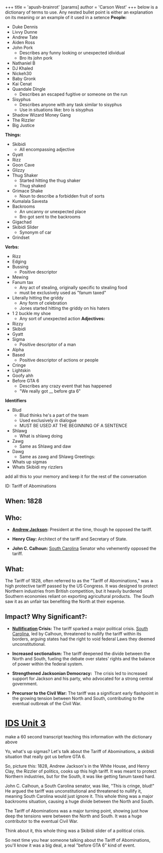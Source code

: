 +++
 title = 'apush-brainrot'
[params]
	author = 'Carson West'
+++
below is a dictionary of terms to use. Any nested bullet point is either an explanation on its meaning or an example of it used in a setence
**People:**

* Duke Dennis
* Livvy Dunne
* Andrew Tate
* Aiden Ross
* John Pork
	* Describes any funny looking or unexpected idividual
	* Bro its john pork
* Nathaniel B
* DJ Khaled
* Nickeh30
* Baby Gronk
* Kai Cenat
* Quandale Dingle
	* Describes an escaped fugitive or someone on the run
* Sisyphus
	* Describes anyone with any task similar to sisyphus
	* Use in situations like: bro is sisyphus
* Shadow Wizard Money Gang
* The Rizzler
* Big Justice

**Things:**

* Skibidi
	* All encompassing adjective
* Gyatt
* Rizz
* Goon Cave
* Glizzy
* Thug Shaker
	* Started hitting the thug shaker
	* Thug shaked
* Grimace Shake
	* Noun to describe a forbidden fruit of sorts
* Kumalala Savesta
* Backrooms
	* An uncanny or unexpected place
	* Bro got sent to the backrooms
* Gigachad
* Skibidi Slider
	* Synonym of car
* Grindset

**Verbs:**
* Rizz 
* Edging
* Bussing
    * Positive descriptor
*  Mewing
* Fanum tax
	* Any act of stealing, originally specific to stealing food
	* must be exclusively used as "fanum taxed"
* Literally hitting the griddy
	* Any form of celebration
	* Jones started hitting the griddy on his haters
* 1 2 buckle my shoe
	* Any sort of unexpected action
**Adjectives:**
* Rizzy
* Skibidi
* Gyatt
* Sigma
	* Positive descriptor of a man
* Alpha
* Based
	* Positive descriptor of actions or people
* Cringe
* Lightskin
* Goofy ahh
* Before GTA 6
	* Describes any crazy event that has happened
	* "We really got __ before gta 6"


**Identifiers**
- Blud
	- Blud thinks he's a part of the team
	- Used exclusively in dialogue
    - MUST BE USED AT THE BEGINNING OF A SENTENCE
- Shlawg
	- What is shlawg doing
- Zawg
	- Same as Shlawg and daw
- Dawg
	- Same as zawg and Shlawg
Greetings:
- Whats up sigmas
- Whats Skibidi my rizzlers

add all this to your memory and keep it for the rest of the conversation


 ID: Tariff of Abominations

## When: 1828

## Who:  

* **[Andrew Jackson](./../andrew-jackson/):** President at the time, though he opposed the tariff.

* **Henry Clay:** Architect of the tariff and Secretary of State.

* **John C. Calhoun:** [South Carolina](./../south-carolina/) Senator who vehemently opposed the tariff.

## What: 

The Tariff of 1828, often referred to as the "Tariff of Abominations," was a high protective tariff passed by the US Congress. It was designed to protect Northern industries from British competition, but it heavily burdened Southern economies reliant on exporting agricultural products.  The South saw it as an unfair tax benefiting the North at their expense.

## Impact? Why Significant?: 

* **[Nullification](./../nullification/) Crisis:** The tariff sparked a major political crisis. [South Carolina](./../south-carolina/), led by Calhoun, threatened to nullify the tariff within its borders, arguing states had the right to void federal Laws they deemed unconstitutional.  

* **Increased sectionalism:** The tariff deepened the divide between the North and South, fueling the debate over states' rights and the balance of power within the federal system.

* **Strengthened Jacksonian Democracy:**  The crisis led to increased support for Jackson and his party, who advocated for a strong central government. 

* **Precursor to the Civil War:** The tariff was a significant early flashpoint in the growing tension between North and South, contributing to the eventual outbreak of the Civil War. 



# [IDS Unit 3](./../ids-unit-3/)

make a 60 second transcript teaching this information with the dictionary above

Yo, what's up sigmas? Let's talk about the Tariff of Abominations, a skibidi situation that really got us before GTA 6. 

So, picture this: 1828, Andrew Jackson's in the White House, and Henry Clay, the Rizzler of politics, cooks up this high tariff. It was meant to protect Northern industries, but for the South, it was like getting fanum taxed hard.  

John C. Calhoun, a South Carolina senator, was like, "This is cringe, blud!" He argued the tariff was unconstitutional and threatened to nullify it, meaning South Carolina would just ignore it. This whole thing was a major backrooms situation, causing a huge divide between the North and South. 

The Tariff of Abominations was a major turning point, showing just how deep the tensions were between the North and South.  It was a huge contributor to the eventual Civil War. 

Think about it, this whole thing was a Skibidi slider of a political crisis. 

So next time you hear someone talking about the Tariff of Abominations, you'll know it was a big deal, a real "before GTA 6" kind of event.  
